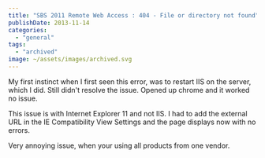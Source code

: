 ```yaml
---
title: "SBS 2011 Remote Web Access : 404 - File or directory not found"
publishDate: 2013-11-14
categories: 
  - "general"
tags:
  - "archived"
image: ~/assets/images/archived.svg
---
```


My first instinct when I first seen this error, was to restart IIS on the server, which I did. Still didn't resolve the issue. Opened up chrome and it worked no issue.

This issue is with Internet Explorer 11 and not IIS. I had to add the external URL in the IE Compatibility View Settings and the page displays now with no errors.

Very annoying issue, when your using all products from one vendor.
